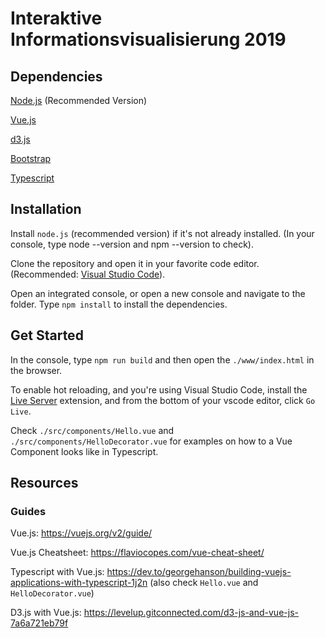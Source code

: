 # Interaktive Informationsvisualisierung 2019

## Dependencies

[Node.js](https://nodejs.org/en/) (Recommended Version)

[Vue.js](https://vuejs.org/)

[d3.js](https://d3js.org/)

[Bootstrap](https://getbootstrap.com/)

[Typescript](https://www.typescriptlang.org/)

## Installation

Install `node.js` (recommended version) if it's not already installed. (In your console, type node --version and npm --version to check).

Clone the repository and open it in your favorite code editor. (Recommended: [Visual Studio Code](https://code.visualstudio.com/)).

Open an integrated console, or open a new console and navigate to the folder. Type `npm install` to install the dependencies.

## Get Started

In the console, type `npm run build` and then open the `./www/index.html` in the browser.

To enable hot reloading, and you're using Visual Studio Code, install the [Live Server](https://marketplace.visualstudio.com/items?itemName=ritwickdey.LiveServer) extension, and from the bottom of your vscode editor, click `Go Live`.

Check `./src/components/Hello.vue` and `./src/components/HelloDecorator.vue` for examples on how to a Vue Component looks like in Typescript.

## Resources

### Guides

Vue.js: https://vuejs.org/v2/guide/

Vue.js Cheatsheet: https://flaviocopes.com/vue-cheat-sheet/

Typescript with Vue.js: https://dev.to/georgehanson/building-vuejs-applications-with-typescript-1j2n (also check `Hello.vue` and `HelloDecorator.vue`)

D3.js with Vue.js: https://levelup.gitconnected.com/d3-js-and-vue-js-7a6a721eb79f